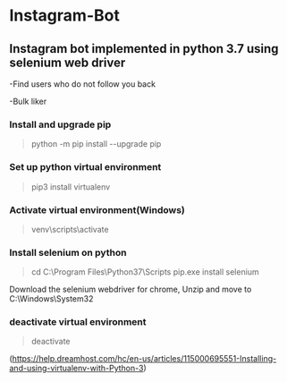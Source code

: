# Instagram-Bot

## Instagram bot implemented in python 3.7 using selenium web driver ###

-Find users who do not follow you back

-Bulk liker 


### Install and upgrade pip
>python -m pip install --upgrade pip

### Set up python virtual environment 
>pip3 install virtualenv

### Activate virtual environment(Windows)
>venv\scripts\activate

### Install selenium on python 
>cd C:\Program Files\Python37\Scripts
>pip.exe install selenium

Download the selenium webdriver for chrome, Unzip and move to C:\Windows\System32

### deactivate virtual environment
>deactivate


(https://help.dreamhost.com/hc/en-us/articles/115000695551-Installing-and-using-virtualenv-with-Python-3)
